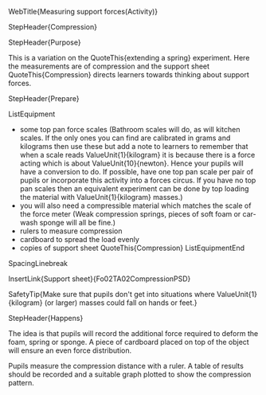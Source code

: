 WebTitle{Measuring support forces(Activity)}

StepHeader{Compression}

StepHeader{Purpose}

This is a variation on the QuoteThis{extending a spring} experiment. Here the measurements are of compression and the support sheet QuoteThis{Compression} directs learners towards thinking about support forces.

StepHeader{Prepare}

ListEquipment
- some top pan force scales (Bathroom scales will do, as will kitchen scales. If the only ones you can find are calibrated in grams and kilograms then use these but add a note to learners to remember that when a scale reads ValueUnit{1}{kilogram} it is because there is a force acting which is about ValueUnit{10}{newton}. Hence your pupils will have a conversion to do. If possible, have one top pan scale per pair of pupils or incorporate this activity into a forces circus. If you have no top pan scales then an equivalent experiment can be done by top loading the material with ValueUnit{1}{kilogram} masses.)
- you will also need a compressible material which matches the scale of the force meter (Weak compression springs, pieces of soft foam or car-wash sponge will all be fine.)
- rulers to measure compression
- cardboard to spread the load evenly
- copies of support sheet QuoteThis{Compression}
ListEquipmentEnd

SpacingLinebreak

InsertLink{Support sheet}{Fo02TA02CompressionPSD}

SafetyTip{Make sure that pupils don't get into situations where ValueUnit{1}{kilogram} (or larger) masses could fall on hands or feet.}

StepHeader{Happens}

The idea is that pupils will record the additional force required to deform the foam, spring or sponge. A piece of cardboard placed on top of the object will ensure an even force distribution.

Pupils measure the compression distance with a ruler. A table of results should be recorded and a suitable graph plotted to show the compression pattern.

